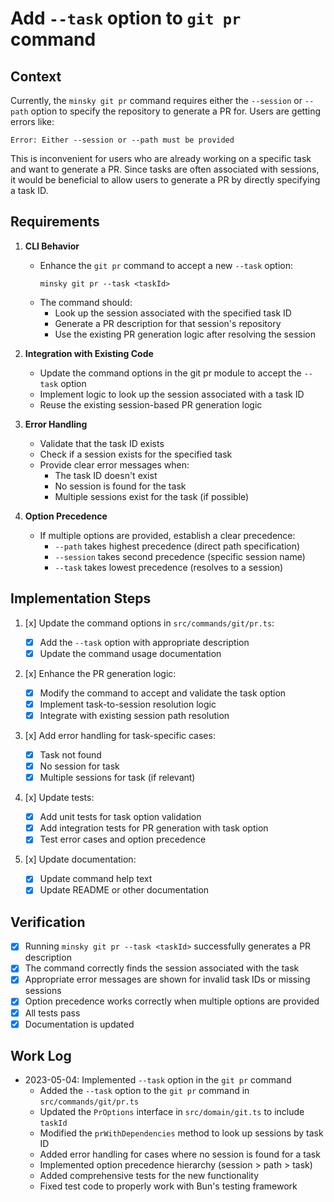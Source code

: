 # Add `--task` option to `git pr` command

## Context

Currently, the `minsky git pr` command requires either the `--session` or `--path` option to specify the repository to generate a PR for. Users are getting errors like:

```
Error: Either --session or --path must be provided
```

This is inconvenient for users who are already working on a specific task and want to generate a PR. Since tasks are often associated with sessions, it would be beneficial to allow users to generate a PR by directly specifying a task ID.

## Requirements

1. **CLI Behavior**

   - Enhance the `git pr` command to accept a new `--task` option:
     ```
     minsky git pr --task <taskId>
     ```
   - The command should:
     - Look up the session associated with the specified task ID
     - Generate a PR description for that session's repository
     - Use the existing PR generation logic after resolving the session

2. **Integration with Existing Code**

   - Update the command options in the git pr module to accept the `--task` option
   - Implement logic to look up the session associated with a task ID
   - Reuse the existing session-based PR generation logic

3. **Error Handling**

   - Validate that the task ID exists
   - Check if a session exists for the specified task
   - Provide clear error messages when:
     - The task ID doesn't exist
     - No session is found for the task
     - Multiple sessions exist for the task (if possible)

4. **Option Precedence**
   - If multiple options are provided, establish a clear precedence:
     - `--path` takes highest precedence (direct path specification)
     - `--session` takes second precedence (specific session name)
     - `--task` takes lowest precedence (resolves to a session)

## Implementation Steps

1. [x] Update the command options in `src/commands/git/pr.ts`:

   - [x] Add the `--task` option with appropriate description
   - [x] Update the command usage documentation

2. [x] Enhance the PR generation logic:

   - [x] Modify the command to accept and validate the task option
   - [x] Implement task-to-session resolution logic
   - [x] Integrate with existing session path resolution

3. [x] Add error handling for task-specific cases:

   - [x] Task not found
   - [x] No session for task
   - [x] Multiple sessions for task (if relevant)

4. [x] Update tests:

   - [x] Add unit tests for task option validation
   - [x] Add integration tests for PR generation with task option
   - [x] Test error cases and option precedence

5. [x] Update documentation:
   - [x] Update command help text
   - [x] Update README or other documentation

## Verification

- [x] Running `minsky git pr --task <taskId>` successfully generates a PR description
- [x] The command correctly finds the session associated with the task
- [x] Appropriate error messages are shown for invalid task IDs or missing sessions
- [x] Option precedence works correctly when multiple options are provided
- [x] All tests pass
- [x] Documentation is updated

## Work Log

- 2023-05-04: Implemented `--task` option in the `git pr` command
  - Added the `--task` option to the `git pr` command in `src/commands/git/pr.ts`
  - Updated the `PrOptions` interface in `src/domain/git.ts` to include `taskId`
  - Modified the `prWithDependencies` method to look up sessions by task ID
  - Added error handling for cases where no session is found for a task
  - Implemented option precedence hierarchy (session > path > task)
  - Added comprehensive tests for the new functionality
  - Fixed test code to properly work with Bun's testing framework
